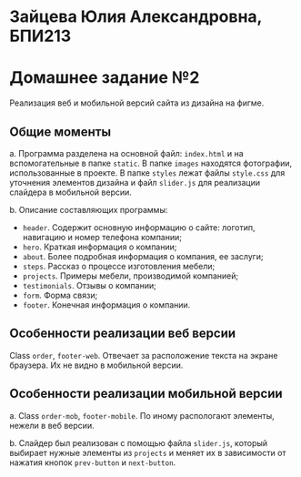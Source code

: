 # Зайцева Юлия Александровна, БПИ213

# Домашнее задание №2
Реализация веб и мобильной версий сайта из дизайна на фигме.

## Общие моменты

a. Программа разделена на основной файл: `index.html` и на вспомогательные в папке `static`. В папке `images` находятся фотографии, использованные в проекте. В папке `styles` лежат файлы `style.css` для уточнения элементов дизайна и файл `slider.js` для реализации слайдера в мобильной версии.

b. Описание составляющих программы:

+ `header`. Содержит основную информацию о сайте: логотип, навигацию и номер телефона компании;
+ `hero`. Краткая информация о компании;
+ `about`. Более подробная информация о компания, ее заслуги;
+ `steps`. Рассказ о процессе изготовления мебели;
+ `projects`. Примеры мебели, производимой компанией;
+ `testimonials`. Отзывы о компании;
+ `form`. Форма связи;
+ `footer`. Конечная информация о компании.

## Особенности реализации веб версии

Class `order`, `footer-web`. Отвечает за расположение текста на экране браузера. Их не видно в мобильной версии.

## Особенности реализации мобильной версии

a. Class `order-mob`, `footer-mobile`. По иному распологают элементы, нежели в веб версии.

b. Слайдер был реализован с помощью файла `slider.js`, который выбирает нужные элементы из `projects` и меняет их в зависимости от нажатия кнопок `prev-button` и `next-button`.

